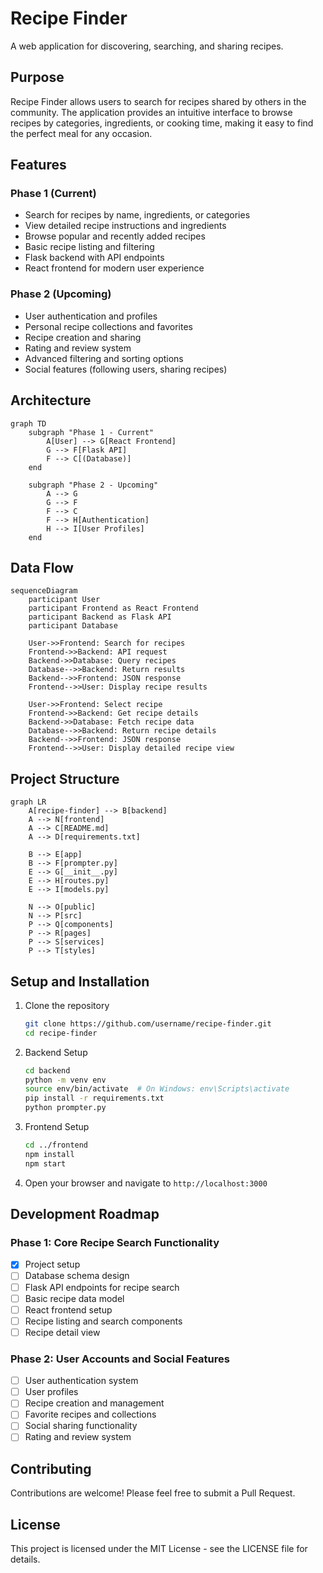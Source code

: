 # Recipe Finder

A web application for discovering, searching, and sharing recipes.

## Purpose

Recipe Finder allows users to search for recipes shared by others in the community. The application provides an intuitive interface to browse recipes by categories, ingredients, or cooking time, making it easy to find the perfect meal for any occasion.

## Features

### Phase 1 (Current)
- Search for recipes by name, ingredients, or categories
- View detailed recipe instructions and ingredients
- Browse popular and recently added recipes
- Basic recipe listing and filtering
- Flask backend with API endpoints
- React frontend for modern user experience

### Phase 2 (Upcoming)
- User authentication and profiles
- Personal recipe collections and favorites
- Recipe creation and sharing
- Rating and review system
- Advanced filtering and sorting options
- Social features (following users, sharing recipes)

## Architecture

```mermaid
graph TD
    subgraph "Phase 1 - Current"
        A[User] --> G[React Frontend]
        G --> F[Flask API]
        F --> C[(Database)]
    end
    
    subgraph "Phase 2 - Upcoming"
        A --> G
        G --> F
        F --> C
        F --> H[Authentication]
        H --> I[User Profiles]
    end
```

## Data Flow

```mermaid
sequenceDiagram
    participant User
    participant Frontend as React Frontend
    participant Backend as Flask API
    participant Database
    
    User->>Frontend: Search for recipes
    Frontend->>Backend: API request
    Backend->>Database: Query recipes
    Database-->>Backend: Return results
    Backend-->>Frontend: JSON response
    Frontend-->>User: Display recipe results
    
    User->>Frontend: Select recipe
    Frontend->>Backend: Get recipe details
    Backend->>Database: Fetch recipe data
    Database-->>Backend: Return recipe details
    Backend-->>Frontend: JSON response
    Frontend-->>User: Display detailed recipe view
```

## Project Structure

```mermaid
graph LR
    A[recipe-finder] --> B[backend]
    A --> N[frontend]
    A --> C[README.md]
    A --> D[requirements.txt]
    
    B --> E[app]
    B --> F[prompter.py]
    E --> G[__init__.py]
    E --> H[routes.py]
    E --> I[models.py]
    
    N --> O[public]
    N --> P[src]
    P --> Q[components]
    P --> R[pages]
    P --> S[services]
    P --> T[styles]
```

## Setup and Installation

1. Clone the repository
   ```bash
   git clone https://github.com/username/recipe-finder.git
   cd recipe-finder
   ```

2. Backend Setup
   ```bash
   cd backend
   python -m venv env
   source env/bin/activate  # On Windows: env\Scripts\activate
   pip install -r requirements.txt
   python prompter.py
   ```

3. Frontend Setup
   ```bash
   cd ../frontend
   npm install
   npm start
   ```

4. Open your browser and navigate to `http://localhost:3000`

## Development Roadmap

### Phase 1: Core Recipe Search Functionality
- [x] Project setup
- [ ] Database schema design
- [ ] Flask API endpoints for recipe search
- [ ] Basic recipe data model
- [ ] React frontend setup
- [ ] Recipe listing and search components
- [ ] Recipe detail view

### Phase 2: User Accounts and Social Features
- [ ] User authentication system
- [ ] User profiles
- [ ] Recipe creation and management
- [ ] Favorite recipes and collections
- [ ] Social sharing functionality
- [ ] Rating and review system

## Contributing

Contributions are welcome! Please feel free to submit a Pull Request.

## License

This project is licensed under the MIT License - see the LICENSE file for details.
